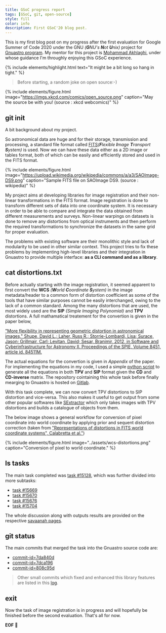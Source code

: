```yaml
---
title: GSoC progress report
tags: [GSoC, git, open-source]
style: fill
color: info
description: First GSoC'20 blog post.
---
```


This is my first blog post on my progress after the first evaluation for Google Summer of Code 2020 under the GNU *(**G**NU's **N**ot **U**nix)* project for [Gnuastro program](https://www.gnu.org/savannah-checkouts/gnu/gnuastro/gnuastro.html). 
My mentor for this project is [Mohammad Akhlaghi](https://akhlaghi.org/), under whose guidance I'm throughly enjoying this GSoC experience. 

{% include elements/highlight.html text="It might be a bit long so hang in tight." %}

> Before starting, a random joke on open source:-)

{% include elements/figure.html image="https://imgs.xkcd.com/comics/open_source.png" caption="May the source be with you! (source : xkcd webcomics)" %}

## git init

A bit background about my project. 

So astronomical data are huge and for their storage, transmission and processing, a standard file format called [FITS](https://en.wikipedia.org/wiki/FITS)*(**F**lexible **I**mage **T**ransport **S**ystem)* is used. Now we can have these data either as a 2D image or tables format, both of which can be easily and efficiently stored and used in the FITS format.

{% include elements/figure.html image="https://upload.wikimedia.org/wikipedia/commons/a/a3/SAOImage-DS9.png" caption="Sample FITS file on SAOImage DS9. (source : wikipedia)" %}

My project aims at developing libraries for image registration and their non-linear transformations in the FITS format.
Image registration is done to transform different sets of data into one coordinate system. It is necessary in order to be able to compare and integrate the data obtained from different measurements and surveys. Non-linear warpings
on datasets is done to remove any distortions from optical instruments and then perform the required transformations to
synchronize the datasets in the same grid for proper evaluation. 

The problems with existing software are their monolithic style and lack of modularity to be used in other similar context.
This project tries to fix these problems by implementing high-level libraries and their integration in Gnuastro to provide multiple interface: **as a CLI command and as a library**.

## cat distortions.txt

Before actually starting with the image registration, it seemed apparent to first convert the **WCS** *(**W**orld **C**oordinate **S**ystem)* in the image metadata/header to a common form of distortion coefficient as some of the tools that have similar purposes cannot be easily interchanged, owing to the lack of a common standard. Among the many distortions that are used, the most widely used are the **SIP** *(Simple Imaging Polynomial)* and **TPV** distortions. A full mathamatical treatement for the convertion is given in the paper below,

["More flexibility in representing geometric distortion in astronomical images,"
  Shupe, David L.; Laher, Russ R.; Storrie-Lombardi, Lisa; Surace, Jason; Grillmair, Carl;
  Levitan, David; Sesar, Branimir, 2012, in Software and Cyberinfrastructure for
  Astronomy II. Proceedings of the SPIE, Volume 8451, article id. 84511M.](http://web.ipac.caltech.edu/staff/shupe/reprints/SIP_to_PV_SPIE2012.pdf)

The actual equations for the convertion is given in *Appendix* of the paper. For implementing the equations in my code, I used a simple [python script](https://gitlab.com/sachinkumarsingh092/gnuastro-test-files/-/blob/master/scripts/equations.py) to generate all the equations in both **TPV** and **SIP** format given the **CD** and **CD-inverse** matrix. The repository cointaining this whole task before finally mearging to Gnuastro is hosted on [Gitlab](https://gitlab.com/sachinkumarsingh092/gnuastro-test-files).

With this task complete, we can now convert TPV distortions to SIP distortion and vice-versa. This also makes it useful to get output from some other popular softwares like [SExtractor](https://www.astromatic.net/software/sextractor) which only takes images with TPV distortions and builds a catalogue of objects from them. 

The below image shows a general workflow for conversion of pixel coordinate into world coordinate by applying prior and sequent distortion correction (taken from ["Representations of distortions in FITS world coordinate systems", Calabretta et al."](https://www.atnf.csiro.au/people/mcalabre/WCS/dcs_20040422.pdf))

{% include elements/figure.html image="../assets/wcs-distortions.png" caption="Conversion of pixel to world coordinate." %}

## ls tasks

The main task completed was [task #15128](https://savannah.gnu.org/task/?15128), which was further divided into more subtasks:

- [task #15669](https://savannah.gnu.org/task/?15669)
- [task #15670](https://savannah.gnu.org/task/?15670)
- [task #15676](https://savannah.gnu.org/task/?15676)
- [task #15704](https://savannah.gnu.org/task/?15704)

The whole discussion along with outputs results are provided on the respective [savaanah pages](https://savannah.gnu.org).


## git status

The main commits that merged the task into the Gnuastro source code are:

- [commit-id=7da840d](http://git.savannah.gnu.org/cgit/gnuastro.git/commit/?id=7da840d48a1364a339ec48a06d9b6fb2ca5be9ad)
- [commit-id=7dca196](http://git.savannah.gnu.org/cgit/gnuastro.git/commit/?id=7dca196b6f7f588482772f3c059866647e812689)
- [commit-id=808c95d](http://git.savannah.gnu.org/cgit/gnuastro.git/commit/?id=808c95dc56baf023928eeab3edf8bc6e3f572de0)


> Other small commits which fixed and enhanced this library features are listed in this [log](http://git.savannah.gnu.org/cgit/gnuastro.git/log/).


## exit

Now the task of image registration is in progress and will hopefully be finished before the second evaluation.
That's all for now.

**EOF** :wave:
